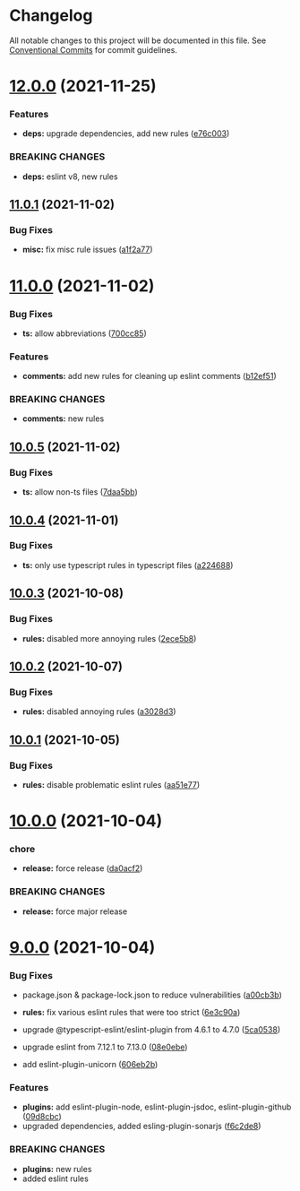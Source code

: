 # Changelog

All notable changes to this project will be documented in this file. See
[Conventional Commits](https://conventionalcommits.org) for commit guidelines.

# [12.0.0](https://github.com/spudly/eslint-config/compare/v11.0.1...v12.0.0) (2021-11-25)


### Features

* **deps:** upgrade dependencies, add new rules ([e76c003](https://github.com/spudly/eslint-config/commit/e76c003a38f30871b50280faa091f50b24f80525))


### BREAKING CHANGES

* **deps:** eslint v8, new rules

## [11.0.1](https://github.com/spudly/eslint-config/compare/v11.0.0...v11.0.1) (2021-11-02)


### Bug Fixes

* **misc:** fix misc rule issues ([a1f2a77](https://github.com/spudly/eslint-config/commit/a1f2a77e880fbc5447626487d27b0adf6de41293))

# [11.0.0](https://github.com/spudly/eslint-config/compare/v10.0.5...v11.0.0) (2021-11-02)


### Bug Fixes

* **ts:** allow abbreviations ([700cc85](https://github.com/spudly/eslint-config/commit/700cc855844082e2787d26d6f5b51d8beedae293))


### Features

* **comments:** add new rules for cleaning up eslint comments ([b12ef51](https://github.com/spudly/eslint-config/commit/b12ef51a521c61b0b195d1beecd437f57d6079d6))


### BREAKING CHANGES

* **comments:** new rules

## [10.0.5](https://github.com/spudly/eslint-config/compare/v10.0.4...v10.0.5) (2021-11-02)


### Bug Fixes

* **ts:** allow non-ts files ([7daa5bb](https://github.com/spudly/eslint-config/commit/7daa5bb0e7d8095c0d2947418bf60956de7d03ac))

## [10.0.4](https://github.com/spudly/eslint-config/compare/v10.0.3...v10.0.4) (2021-11-01)


### Bug Fixes

* **ts:** only use typescript rules in typescript files ([a224688](https://github.com/spudly/eslint-config/commit/a22468869096d622bac424e2c3a3ac171e38388a))

## [10.0.3](https://github.com/spudly/eslint-config/compare/v10.0.2...v10.0.3) (2021-10-08)


### Bug Fixes

* **rules:** disabled more annoying rules ([2ece5b8](https://github.com/spudly/eslint-config/commit/2ece5b8500fd9da6ed025e6f59d37bd81cff12c7))

## [10.0.2](https://github.com/spudly/eslint-config/compare/v10.0.1...v10.0.2) (2021-10-07)


### Bug Fixes

* **rules:** disabled annoying rules ([a3028d3](https://github.com/spudly/eslint-config/commit/a3028d357d397f137e679c9f7c9709ee27f4d744))

## [10.0.1](https://github.com/spudly/eslint-config/compare/v10.0.0...v10.0.1) (2021-10-05)


### Bug Fixes

* **rules:** disable problematic eslint rules ([aa51e77](https://github.com/spudly/eslint-config/commit/aa51e77029d74c28bc4755e52188be799f8d8d14))

# [10.0.0](https://github.com/spudly/eslint-config/compare/v9.0.0...v10.0.0) (2021-10-04)


### chore

* **release:** force release ([da0acf2](https://github.com/spudly/eslint-config/commit/da0acf2fc2abc0ef2e3cae496b3788beefec928e))


### BREAKING CHANGES

* **release:** force major release

# [9.0.0](https://github.com/spudly/eslint-config/compare/v8.0.0...v9.0.0) (2021-10-04)


### Bug Fixes

* package.json & package-lock.json to reduce vulnerabilities ([a00cb3b](https://github.com/spudly/eslint-config/commit/a00cb3bf329c7992bd4221942bf536d872c51b38))
* **rules:** fix various eslint rules that were too strict ([6e3c90a](https://github.com/spudly/eslint-config/commit/6e3c90a3f756d4e310462e9514750c2fca420527))
* upgrade @typescript-eslint/eslint-plugin from 4.6.1 to 4.7.0 ([5ca0538](https://github.com/spudly/eslint-config/commit/5ca053897463c7ce8aa0c4fb8060c052530b6466))
* upgrade eslint from 7.12.1 to 7.13.0 ([08e0ebe](https://github.com/spudly/eslint-config/commit/08e0ebe45068019560eacc24195657eb161e33ac))


* add eslint-plugin-unicorn ([606eb2b](https://github.com/spudly/eslint-config/commit/606eb2b8f9c006c577697f9784a09deaae6ffa10))


### Features

* **plugins:** add eslint-plugin-node, eslint-plugin-jsdoc, eslint-plugin-github ([09d8cbc](https://github.com/spudly/eslint-config/commit/09d8cbc96a6f914b549748b50556d9dd9f9aa32f))
* upgraded dependencies, added esling-plugin-sonarjs ([f6c2de8](https://github.com/spudly/eslint-config/commit/f6c2de81bd70245af9218ca81b3b929f284fdd50))


### BREAKING CHANGES

* **plugins:** new rules
* added eslint rules
